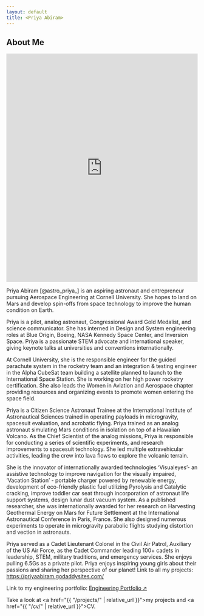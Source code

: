 ```yaml
---
layout: default
title: <Priya Abiram>
---
```


## About Me


<iframe
    src="https://drive.google.com/file/d/1TltV-24H376V-wQa9ykss8cXSDyaMQWB/preview"
    width="100%"
    height="600px"
    style="border:none;"
    allowfullscreen
  ></iframe>
</div> 
 
Priya Abiram [@astro_priya_] is an aspiring astronaut and entrepreneur pursuing Aerospace Engineering at Cornell University. She hopes to land on Mars and develop spin-offs from space technology to improve the human condition on Earth.



Priya is a pilot, analog astronaut, Congressional Award Gold Medalist, and science communicator. She has interned in Design and System engineering roles at Blue Origin, Boeing, NASA Kennedy Space Center, and Inversion Space. Priya is a passionate STEM advocate and international speaker, giving keynote talks at universities and conventions internationally.



At Cornell University, she is the responsible engineer for the guided parachute system in the rocketry team and an integration & testing engineer in the Alpha CubeSat team building a satellite planned to launch to the International Space Station. She is working on her high power rocketry certification. She also leads the Women in Aviation and Aerospace chapter providing resources and organizing events to promote women entering the space field.



Priya is a Citizen Science Astronaut Trainee at the International Institute of Astronautical Sciences trained in operating payloads in microgravity, spacesuit evaluation, and acrobatic flying. Priya trained as an analog astronaut simulating Mars conditions in isolation on top of a Hawaiian Volcano. As the Chief Scientist of the analog missions, Priya is responsible for conducting a series of scientific experiments, and research improvements to spacesuit technology. She led multiple extravehicular activities, leading the crew into lava flows to explore the volcanic terrain. 



She is the innovator of internationally awarded technologies ‘Visualeyes’- an assistive technology to improve navigation for the visually impaired, ‘Vacation Station’ - portable charger powered by renewable energy, development of eco-friendly plastic fuel utilizing Pyrolysis and Catalytic cracking, improve toddler car seat through incorporation of astronaut life support systems, design lunar dust vacuum system. As a published researcher, she was internationally awarded for her research on Harvesting Geothermal Energy on Mars for Future Settlement at the International Astronautical Conference in Paris, France. She also designed numerous experiments to operate in microgravity parabolic flights studying distortion and vection in astronauts. 



Priya served as a Cadet Lieutenant Colonel in the Civil Air Patrol, Auxiliary of the US Air Force, as the Cadet Commander leading 100+ cadets in leadership, STEM, military traditions, and emergency services. She enjoys pulling 6.5Gs as a private pilot. Priya enjoys inspiring young girls about their passions and sharing her perspective of our planet! 
Link to all my projects: https://priyaabiram.godaddysites.com/

Link to my engineering portfolio: [Engineering Portfolio ↗](https://priyaabiram.godaddysites.com/engineering-portfolio)


Take a look at <a href="{{ "/projects/" | relative_url }}">my projects</a> and <a href="{{ "/cv/" | relative_url }}">CV</a>.
